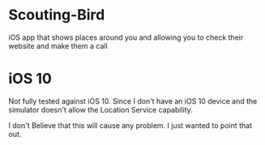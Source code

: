 # Scouting-Bird
iOS app that shows places around you and allowing you to check their website and make them a call

# iOS 10
Not fully tested against iOS 10. Since I don't have an iOS 10 device and the simulator doesn't allow the Location Service capability.

I don't Believe that this will cause any problem. I just wanted to point that out.

